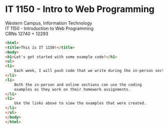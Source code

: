 # IT 1150 - Intro to Web Programming

Western Campus, Information Technology   
IT 1150 - Introduction to Web Programming    
CRNs 12740 + 12293

```html
<html>
<title>This is IT 1150!</title>
<body>
<h1>Let's get started with some example code!</h1>
<ul>
<li>
    Each week, I will push code that we write during the in-person sections of IT 1150.
</li>
<li>
    Both the in-person and online sections can use the coding 
    examples as they work on their homework assignments.
</li>
<li>
    Use the links above to view the examples that were created.
</li>
</ul>
</body>
</html>
```


